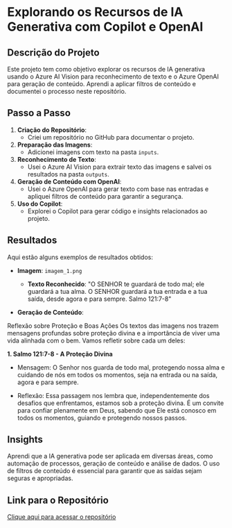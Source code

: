 # Explorando os Recursos de IA Generativa com Copilot e OpenAI

## Descrição do Projeto
Este projeto tem como objetivo explorar os recursos de IA generativa usando o Azure AI Vision para reconhecimento de texto e o Azure OpenAI para geração de conteúdo. Aprendi a aplicar filtros de conteúdo e documentei o processo neste repositório.

## Passo a Passo
1. **Criação do Repositório**:
   - Criei um repositório no GitHub para documentar o projeto.
2. **Preparação das Imagens**:
   - Adicionei imagens com texto na pasta `inputs`.
3. **Reconhecimento de Texto**:
   - Usei o Azure AI Vision para extrair texto das imagens e salvei os resultados na pasta `outputs`.
4. **Geração de Conteúdo com OpenAI**:
   - Usei o Azure OpenAI para gerar texto com base nas entradas e apliquei filtros de conteúdo para garantir a segurança.
5. **Uso do Copilot**:
   - Explorei o Copilot para gerar código e insights relacionados ao projeto.

## Resultados
Aqui estão alguns exemplos de resultados obtidos:
- **Imagem**: `imagem_1.png`
  - **Texto Reconhecido**: "O SENHOR te guardará de todo mal; ele guardará a tua alma. O SENHOR guardará a tua entrada e a tua saída, desde agora e para sempre. Salmo 121:7-8"

- **Geração de Conteúdo**: 

Reflexão sobre Proteção e Boas Ações
Os textos das imagens nos trazem mensagens profundas sobre proteção divina e a importância de viver uma vida alinhada com o bem. Vamos refletir sobre cada um deles:

**1. Salmo 121:7-8 - A Proteção Divina**

- Mensagem: O Senhor nos guarda de todo mal, protegendo nossa alma e cuidando de nós em todos os momentos, seja na entrada ou na saída, agora e para sempre.

- Reflexão: Essa passagem nos lembra que, independentemente dos desafios que enfrentamos, estamos sob a proteção divina. É um convite para confiar plenamente em Deus, sabendo que Ele está conosco em todos os momentos, guiando e protegendo nossos passos.

## Insights
Aprendi que a IA generativa pode ser aplicada em diversas áreas, como automação de processos, geração de conteúdo e análise de dados. O uso de filtros de conteúdo é essencial para garantir que as saídas sejam seguras e apropriadas.

## Link para o Repositório
[Clique aqui para acessar o repositório](https://github.com/seu-usuario/explorando-ia-generativa-copilot-openai)
